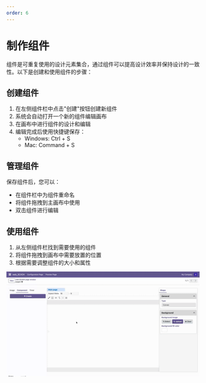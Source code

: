 ```yaml
---
order: 6
---
```

# 制作组件

组件是可重复使用的设计元素集合，通过组件可以提高设计效率并保持设计的一致性。以下是创建和使用组件的步骤：

## 创建组件

1. 在左侧组件栏中点击"创建"按钮创建新组件
2. 系统会自动打开一个新的组件编辑画布
3. 在画布中进行组件的设计和编辑
4. 编辑完成后使用快捷键保存：
   - Windows: Ctrl + S
   - Mac: Command + S

## 管理组件

保存组件后，您可以：
- 在组件栏中为组件重命名
- 将组件拖拽到主画布中使用
- 双击组件进行编辑

## 使用组件

1. 从左侧组件栏找到需要使用的组件
2. 将组件拖拽到画布中需要放置的位置
3. 根据需要调整组件的大小和属性

![制作组件示例](./make_component.gif)